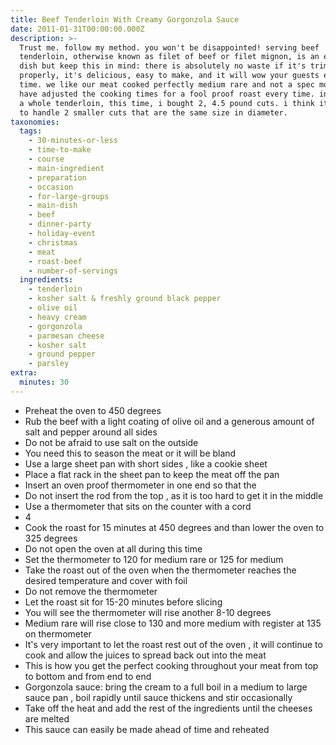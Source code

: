```yaml
---
title: Beef Tenderloin With Creamy Gorgonzola Sauce
date: 2011-01-31T00:00:00.000Z
description: >-
  Trust me. follow my method. you won't be disappointed! serving beef
  tenderloin, otherwise known as filet of beef or filet mignon, is an expensive
  dish but keep this in mind: there is absolutely no waste if it's trimmed
  properly, it's delicious, easy to make, and it will wow your guests every
  time. we like our meat cooked perfectly medium rare and not a spec more! i
  have adjusted the cooking times for a fool proof roast every time. instead of
  a whole tenderloin, this time, i bought 2, 4.5 pound cuts. i think it's easier
  to handle 2 smaller cuts that are the same size in diameter.
taxonomies:
  tags:
    - 30-minutes-or-less
    - time-to-make
    - course
    - main-ingredient
    - preparation
    - occasion
    - for-large-groups
    - main-dish
    - beef
    - dinner-party
    - holiday-event
    - christmas
    - meat
    - roast-beef
    - number-of-servings
  ingredients:
    - tenderloin
    - kosher salt & freshly ground black pepper
    - olive oil
    - heavy cream
    - gorgonzola
    - parmesan cheese
    - kosher salt
    - ground pepper
    - parsley
extra:
  minutes: 30
---
```

 - Preheat the oven to 450 degrees
 - Rub the beef with a light coating of olive oil and a generous amount of salt and pepper around all sides
 - Do not be afraid to use salt on the outside
 - You need this to season the meat or it will be bland
 - Use a large sheet pan with short sides , like a cookie sheet
 - Place a flat rack in the sheet pan to keep the meat off the pan
 - Insert an oven proof thermometer in one end so that the
 - Do not insert the rod from the top , as it is too hard to get it in the middle
 - Use a thermometer that sits on the counter with a cord
 - 4
 - Cook the roast for 15 minutes at 450 degrees and than lower the oven to 325 degrees
 - Do not open the oven at all during this time
 - Set the thermometer to 120 for medium rare or 125 for medium
 - Take the roast out of the oven when the thermometer reaches the desired temperature and cover with foil
 - Do not remove the thermometer
 - Let the roast sit for 15-20 minutes before slicing
 - You will see the thermometer will rise another 8-10 degrees
 - Medium rare will rise close to 130 and more medium with register at 135 on thermometer
 - It's very important to let the roast rest out of the oven , it will continue to cook and allow the juices to spread back out into the meat
 - This is how you get the perfect cooking throughout your meat from top to bottom and from end to end
 - Gorgonzola sauce: bring the cream to a full boil in a medium to large sauce pan , boil rapidly until sauce thickens and stir occasionally
 - Take off the heat and add the rest of the ingredients until the cheeses are melted
 - This sauce can easily be made ahead of time and reheated
